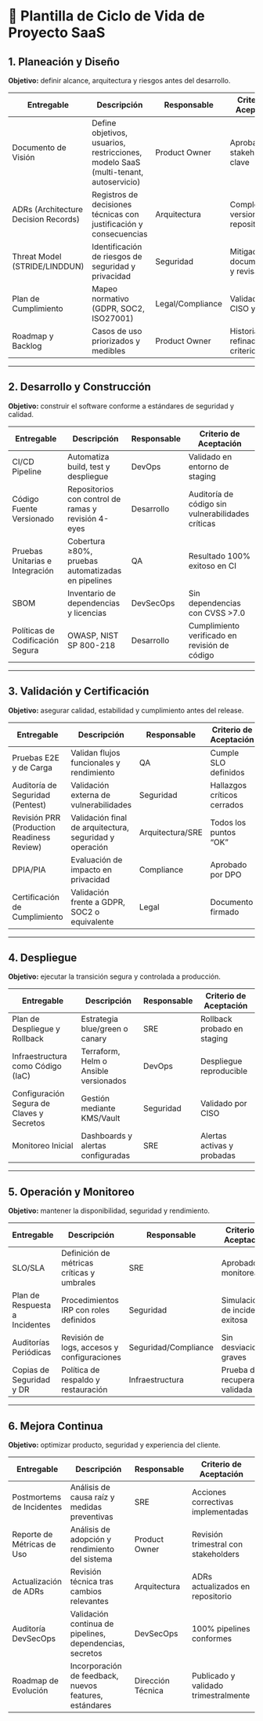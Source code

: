 # 📆 Plantilla de Ciclo de Vida de Proyecto SaaS

## 1. Planeación y Diseño

**Objetivo:** definir alcance, arquitectura y riesgos antes del desarrollo.

| Entregable                           | Descripción                                                                         | Responsable      | Criterio de Aceptación                   |
| ------------------------------------ | ----------------------------------------------------------------------------------- | ---------------- | ---------------------------------------- |
| Documento de Visión                  | Define objetivos, usuarios, restricciones, modelo SaaS (multi-tenant, autoservicio) | Product Owner    | Aprobado por stakeholders clave          |
| ADRs (Architecture Decision Records) | Registros de decisiones técnicas con justificación y consecuencias                  | Arquitectura     | Completo y versionado en repositorio     |
| Threat Model (STRIDE/LINDDUN)        | Identificación de riesgos de seguridad y privacidad                                 | Seguridad        | Mitigaciones documentadas y revisadas    |
| Plan de Cumplimiento                 | Mapeo normativo (GDPR, SOC2, ISO27001)                                              | Legal/Compliance | Validado por CISO y Legal                |
| Roadmap y Backlog                    | Casos de uso priorizados y medibles                                                 | Product Owner    | Historias refinadas con criterios claros |

---

## 2. Desarrollo y Construcción

**Objetivo:** construir el software conforme a estándares de seguridad y calidad.

| Entregable                       | Descripción                                         | Responsable | Criterio de Aceptación                            |
| -------------------------------- | --------------------------------------------------- | ----------- | ------------------------------------------------- |
| CI/CD Pipeline                   | Automatiza build, test y despliegue                 | DevOps      | Validado en entorno de staging                    |
| Código Fuente Versionado         | Repositorios con control de ramas y revisión 4-eyes | Desarrollo  | Auditoría de código sin vulnerabilidades críticas |
| Pruebas Unitarias e Integración  | Cobertura ≥80%, pruebas automatizadas en pipelines  | QA          | Resultado 100% exitoso en CI                      |
| SBOM                             | Inventario de dependencias y licencias              | DevSecOps   | Sin dependencias con CVSS >7.0                    |
| Políticas de Codificación Segura | OWASP, NIST SP 800-218                              | Desarrollo  | Cumplimiento verificado en revisión de código     |

---

## 3. Validación y Certificación

**Objetivo:** asegurar calidad, estabilidad y cumplimiento antes del release.

| Entregable                                 | Descripción                                             | Responsable      | Criterio de Aceptación      |
| ------------------------------------------ | ------------------------------------------------------- | ---------------- | --------------------------- |
| Pruebas E2E y de Carga                     | Validan flujos funcionales y rendimiento                | QA               | Cumple SLO definidos        |
| Auditoría de Seguridad (Pentest)           | Validación externa de vulnerabilidades                  | Seguridad        | Hallazgos críticos cerrados |
| Revisión PRR (Production Readiness Review) | Validación final de arquitectura, seguridad y operación | Arquitectura/SRE | Todos los puntos “OK”       |
| DPIA/PIA                                   | Evaluación de impacto en privacidad                     | Compliance       | Aprobado por DPO            |
| Certificación de Cumplimiento              | Validación frente a GDPR, SOC2 o equivalente            | Legal            | Documento firmado           |

---

## 4. Despliegue

**Objetivo:** ejecutar la transición segura y controlada a producción.

| Entregable                                | Descripción                           | Responsable | Criterio de Aceptación      |
| ----------------------------------------- | ------------------------------------- | ----------- | --------------------------- |
| Plan de Despliegue y Rollback             | Estrategia blue/green o canary        | SRE         | Rollback probado en staging |
| Infraestructura como Código (IaC)         | Terraform, Helm o Ansible versionados | DevOps      | Despliegue reproducible     |
| Configuración Segura de Claves y Secretos | Gestión mediante KMS/Vault            | Seguridad   | Validado por CISO           |
| Monitoreo Inicial                         | Dashboards y alertas configuradas     | SRE         | Alertas activas y probadas  |

---

## 5. Operación y Monitoreo

**Objetivo:** mantener la disponibilidad, seguridad y rendimiento.

| Entregable                     | Descripción                                 | Responsable          | Criterio de Aceptación          |
| ------------------------------ | ------------------------------------------- | -------------------- | ------------------------------- |
| SLO/SLA                        | Definición de métricas críticas y umbrales  | SRE                  | Aprobado y monitoreado          |
| Plan de Respuesta a Incidentes | Procedimientos IRP con roles definidos      | Seguridad            | Simulación de incidente exitosa |
| Auditorías Periódicas          | Revisión de logs, accesos y configuraciones | Seguridad/Compliance | Sin desviaciones graves         |
| Copias de Seguridad y DR       | Política de respaldo y restauración         | Infraestructura      | Prueba de recuperación validada |

---

## 6. Mejora Continua

**Objetivo:** optimizar producto, seguridad y experiencia del cliente.

| Entregable                 | Descripción                                              | Responsable       | Criterio de Aceptación               |
| -------------------------- | -------------------------------------------------------- | ----------------- | ------------------------------------ |
| Postmortems de Incidentes  | Análisis de causa raíz y medidas preventivas             | SRE               | Acciones correctivas implementadas   |
| Reporte de Métricas de Uso | Análisis de adopción y rendimiento del sistema           | Product Owner     | Revisión trimestral con stakeholders |
| Actualización de ADRs      | Revisión técnica tras cambios relevantes                 | Arquitectura      | ADRs actualizados en repositorio     |
| Auditoría DevSecOps        | Validación continua de pipelines, dependencias, secretos | DevSecOps         | 100% pipelines conformes             |
| Roadmap de Evolución       | Incorporación de feedback, nuevos features, estándares   | Dirección Técnica | Publicado y validado trimestralmente |
